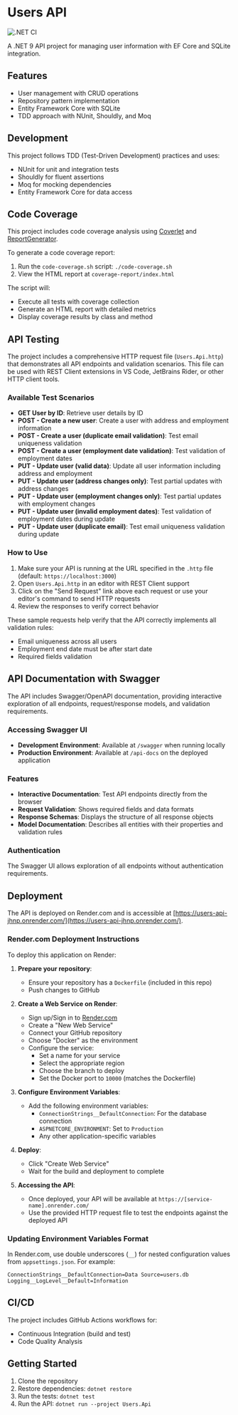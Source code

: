 # Users API

![.NET CI](https://github.com/yourusername/Users/actions/workflows/dotnet-ci.yml/badge.svg)

A .NET 9 API project for managing user information with EF Core and SQLite integration.

## Features

- User management with CRUD operations
- Repository pattern implementation
- Entity Framework Core with SQLite
- TDD approach with NUnit, Shouldly, and Moq

## Development

This project follows TDD (Test-Driven Development) practices and uses:

- NUnit for unit and integration tests
- Shouldly for fluent assertions
- Moq for mocking dependencies
- Entity Framework Core for data access

## Code Coverage

This project includes code coverage analysis using [Coverlet](https://github.com/coverlet-coverage/coverlet) and [ReportGenerator](https://github.com/danielpalme/ReportGenerator).

To generate a code coverage report:

1. Run the `code-coverage.sh` script: `./code-coverage.sh`
2. View the HTML report at `coverage-report/index.html`

The script will:
- Execute all tests with coverage collection
- Generate an HTML report with detailed metrics
- Display coverage results by class and method

## API Testing

The project includes a comprehensive HTTP request file (`Users.Api.http`) that demonstrates all API endpoints and validation scenarios. This file can be used with REST Client extensions in VS Code, JetBrains Rider, or other HTTP client tools.

### Available Test Scenarios

- **GET User by ID**: Retrieve user details by ID
- **POST - Create a new user**: Create a user with address and employment information
- **POST - Create a user (duplicate email validation)**: Test email uniqueness validation
- **POST - Create a user (employment date validation)**: Test validation of employment dates
- **PUT - Update user (valid data)**: Update all user information including address and employment
- **PUT - Update user (address changes only)**: Test partial updates with address changes
- **PUT - Update user (employment changes only)**: Test partial updates with employment changes
- **PUT - Update user (invalid employment dates)**: Test validation of employment dates during update
- **PUT - Update user (duplicate email)**: Test email uniqueness validation during update

### How to Use

1. Make sure your API is running at the URL specified in the `.http` file (default: `https://localhost:3000`)
2. Open `Users.Api.http` in an editor with REST Client support
3. Click on the "Send Request" link above each request or use your editor's command to send HTTP requests
4. Review the responses to verify correct behavior

These sample requests help verify that the API correctly implements all validation rules:
- Email uniqueness across all users
- Employment end date must be after start date
- Required fields validation

## API Documentation with Swagger

The API includes Swagger/OpenAPI documentation, providing interactive exploration of all endpoints, request/response models, and validation requirements.

### Accessing Swagger UI

- **Development Environment**: Available at `/swagger` when running locally
- **Production Environment**: Available at `/api-docs` on the deployed application

### Features

- **Interactive Documentation**: Test API endpoints directly from the browser
- **Request Validation**: Shows required fields and data formats
- **Response Schemas**: Displays the structure of all response objects
- **Model Documentation**: Describes all entities with their properties and validation rules

### Authentication

The Swagger UI allows exploration of all endpoints without authentication requirements.

## Deployment

The API is deployed on Render.com and is accessible at [https://users-api-jhnp.onrender.com/](https://users-api-jhnp.onrender.com/).

### Render.com Deployment Instructions

To deploy this application on Render:

1. **Prepare your repository**:
   - Ensure your repository has a `Dockerfile` (included in this repo)
   - Push changes to GitHub

2. **Create a Web Service on Render**:
   - Sign up/Sign in to [Render.com](https://render.com)
   - Create a "New Web Service"
   - Connect your GitHub repository
   - Choose "Docker" as the environment
   - Configure the service:
     - Set a name for your service
     - Select the appropriate region
     - Choose the branch to deploy
     - Set the Docker port to `10000` (matches the Dockerfile)

3. **Configure Environment Variables**:
   - Add the following environment variables:
     - `ConnectionStrings__DefaultConnection`: For the database connection
     - `ASPNETCORE_ENVIRONMENT`: Set to `Production`
     - Any other application-specific variables

4. **Deploy**:
   - Click "Create Web Service"
   - Wait for the build and deployment to complete

5. **Accessing the API**:
   - Once deployed, your API will be available at `https://[service-name].onrender.com/`
   - Use the provided HTTP request file to test the endpoints against the deployed API

### Updating Environment Variables Format

In Render.com, use double underscores (`__`) for nested configuration values from `appsettings.json`. For example:

```
ConnectionStrings__DefaultConnection=Data Source=users.db
Logging__LogLevel__Default=Information
```

## CI/CD

The project includes GitHub Actions workflows for:
- Continuous Integration (build and test)
- Code Quality Analysis

## Getting Started

1. Clone the repository
2. Restore dependencies: `dotnet restore`
3. Run the tests: `dotnet test`
4. Run the API: `dotnet run --project Users.Api` 